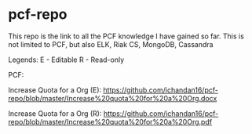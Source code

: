 # pcf-repo
This repo is the link to all the PCF knowledge I have gained so far.
This is not limited to PCF, but also ELK, Riak CS, MongoDB, Cassandra

Legends:
E - Editable
R - Read-only

PCF:

Increase Quota for a Org (E): https://github.com/ichandan16/pcf-repo/blob/master/Increase%20quota%20for%20a%20Org.docx

Increase Quota for a Org (R): https://github.com/ichandan16/pcf-repo/blob/master/Increase%20quota%20for%20a%20Org.pdf
